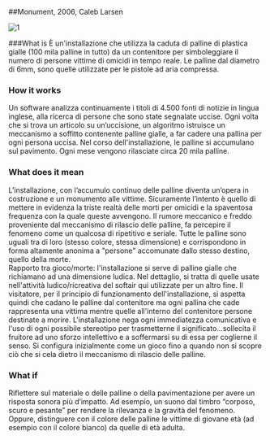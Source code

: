 ##Monument, 2006, Caleb Larsen

![1](http://i1.wp.com/caleblarsen.com/wordpress/wp-content/uploads/2013/01/CalebLarsen_02.jpg?1)

###What is
È un'installazione che utilizza la caduta di palline di plastica gialle (100 mila palline in tutto) da un contenitore per simboleggiare il numero di persone vittime di omicidi in tempo reale. Le palline dal diametro di 6mm, sono quelle utilizzate per le pistole ad aria compressa. 

### How it works
Un software analizza continuamente i titoli di 4.500 fonti di notizie in lingua inglese, alla ricerca di persone che sono state segnalate uccise. Ogni volta che si trova un articolo su un’uccisione, un algoritmo istruisce un meccanismo a soffitto contenente palline gialle, a far cadere una pallina per ogni persona uccisa. Nel corso dell'installazione, le palline si accumulano sul pavimento. Ogni mese vengono rilasciate circa 20 mila palline. 

### What does it mean
L’installazione, con l’accumulo continuo delle palline diventa un’opera in costruzione e un monumento alle vittime.
Sicuramente l’intento è quello di mettere in evidenza la triste realtà delle morti per omicidi e la spaventosa frequenza con la quale queste avvengono. Il rumore meccanico e freddo proveniente dal meccanismo di rilascio delle palline, fa percepire il fenomeno come un qualcosa di ripetitivo e seriale. Tutte le palline sono uguali tra di loro (stesso colore, stessa dimensione) e corrispondono in forma altamente anonima a "persone" accomunate dallo stesso destino, quello della morte. <br>
Rapporto tra gioco/morte: l'installazione si serve di palline gialle che richiamano ad una dimensione ludica. Nel dettaglio, si tratta di quelle usate nell'attività ludico/ricreativa del softair qui utilizzate per un altro fine. Il visitatore, per il principio di funzionamento dell'installazione, si aspetta quindi che cadano le palline dal contenitore ma ogni pallina che cade rappresenta una vittima mentre quelle all'interno del contenitore persone destinate a morire. L'installazione nega ogni immediatezza comunicativa e l'uso di ogni possibile stereotipo per trasmetterne il significato...sollecita il fruitore ad uno sforzo intellettivo e a soffermarsi su di essa per coglierne il senso. Si configura inizialmente come un gioco fino a quando non si scopre ciò che si cela dietro il meccanismo di rilascio delle palline. 

### What if
Riflettere sul materiale o delle palline o della pavimentazione per avere un risposta sonora più d’impatto. Ad esempio, un suono dal timbro “corposo, scuro e pesante” per rendere la rilevanza e la gravità del fenomeno.
Oppure, distinguere con il colore delle palline le vittime di giovane età (ad esempio con il colore bianco) da quelle di età adulta. 

